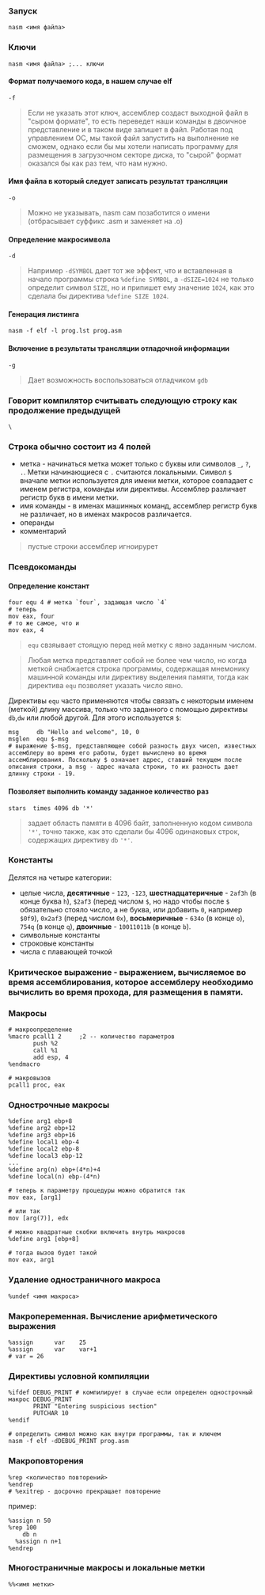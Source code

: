### Запуск
```
nasm <имя файла>
```
### Ключи
```
nasm <имя файла> ;... ключи
```
#### Формат получаемого кода, в нашем случае elf
`-f`
> Если не указать этот ключ, ассемблер создаст выходной файл в "сыром формате", то есть переведет наши команды в двоичное представление и в таком виде запишет в файл. Работая под управлением ОС, мы такой файл запустить на выполнение не сможем, однако если бы мы хотели написать программу для размещения в загрузочном секторе диска, то "сырой" формат оказался бы как раз тем, что нам нужно.
#### Имя файла в который следует записать результат трансляции
`-o`
> Можно не указывать, nasm сам позаботится о имени (отбрасывает суффикс .asm и заменяет на .o)
#### Определение макросимвола
`-d`
> Например `-dSYMBOL` дает тот же эффект, что и вставленная в начало программы строка `%define SYMBOL`, а `-dSIZE=1024` не только определит символ `SIZE`, но и припишет ему значение `1024`, как это сделала бы директива `%define SIZE 1024`.
#### Генерация листинга
`nasm -f elf -l prog.lst prog.asm`
#### Включение в результаты трансляции отладочной информации 
`-g`
> Дает возможность воспользоваться отладчиком `gdb`

### Говорит компилятор считывать следующую строку как продолжение предыдущей
`\`
### Строка обычно состоит из 4 полей
* метка - начинаться метка может только с буквы или символов `_`, `?`, `.`. Метки начинающиеся с `.` считаются локальными. Символ `$` вначале метки используется для имени метки, которое совпадает с именем регистра, команды или директивы. Ассемблер различает регистр букв в имени метки.
* имя команды - в именах машинных команд, ассемблер регистр букв не различает, но в именах макросов различается.
* операнды
* комментарий
> пустые строки ассемблер игноирурет
### Псевдокоманды
#### Определение констант
```
four equ 4 # метка `four`, задающая число `4`
# теперь 
mov eax, four
# то же самое, что и 
mov eax, 4
```
> `equ` свзяывает стоящую перед ней метку с явно заданным числом.

> Любая метка представляет собой не более чем число, но когда меткой снабжается строка программы, содержащая мнемонику машинной команды или директиву выделения памяти, тогда как директива `equ` позволяет указать число явно.

Директивы `equ` часто применяются чтобы связать с некоторым именем (меткой) длину массива, только что заданного с помощью директивы `db`,`dw` или любой другой. Для этого используется `$`:
```
msg     db "Hello and welcome", 10, 0
msglen  equ $-msg
# выражение $-msg, представляющее собой разность двух чисел, известных ассемблеру во время его работы, будет вычислено во время ассемблирования. Поскольку $ означает адрес, ставший текущем после описания строки, а msg - адрес начала строки, то их разность дает длинну строки - 19.
```
#### Позволяет выполнить команду заданное количество раз
`stars  times 4096 db '*'`
> задает область памяти в 4096 байт, заполненную кодом символа `'*'`, точно также, как это сделали бы 4096 одинаковых строк, содержащих директиву `db` `'*'`.

### Константы
Делятся на четыре категории:
* целые числа, **десятичные** - `123`, `-123`, **шестнадцатеричные** - `2af3h` (в конце буква `h`), `$2af3` (перед числом `$`, но надо чтобы после `$` обязательно стояло число, а не буква, или добавить `0`, например `$0f9`), `0x2af3` (перед числом `0x`), **восьмеричные** - `634o` (в конце `o`), `754q` (в конце `q`), **двоичные** - `10011011b` (в конце `b`).  
* символьные константы
* строковые константы 
* числа с плавающей точкой
### Критическое выражение - выражением, вычисляемое во время ассемблирования, которое ассемблеру необходимо вычислить во время прохода, для размещения в памяти.
### Макросы
```
# макроопределение
%macro pcall1 2     ;2 -- количество параметров
       push %2
       call %1
       add esp, 4
%endmacro

# макровызов
pcall1 proc, eax
```
### Однострочные макросы
```
%define arg1 ebp+8
%define arg2 ebp+12
%define arg3 ebp+16
%define local1 ebp-4
%define local2 ebp-8
%define local3 ebp-12
...
%define arg(n) ebp+(4*n)+4
%define local(n) ebp-(4*n)

# теперь к параметру процедуры можно обратится так
mov eax, [arg1]

# или так
mov [arg(7)], edx

# можно квадратные скобки включить внутрь макросов 
%define arg1 [ebp+8]

# тогда вызов будет такой
mov eax, arg1
```
### Удаление одностраничного макроса
`%undef <имя макроса>`
### Макропеременная. Вычисление арифметического выражения
```
%assign      var    25
%assign      var    var+1
# var = 26
```
### Директивы условной компиляции
```
%ifdef DEBUG_PRINT # компилирует в случае если определен однострочный макрос DEBUG_PRINT
       PRINT "Entering suspicious section"
       PUTCHAR 10
%endif

# определить символ можно как внутри программы, так и ключем
nasm -f elf -dDEBUG_PRINT prog.asm
```
### Макроповторения
```
%rep <количество повторений>
%endrep
# %exitrep - досрочно прекращает повторение
```
пример:
```
%assign n 50
%rep 100
    db n
  %assign n n+1
%endrep
```
### Многостраничные макросы и локальные метки
`%%<имя метки>`
